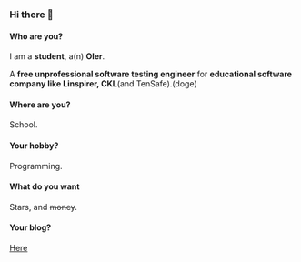 ### Hi there 👋

#### Who are you?
I am a **student**, a(n) **OIer**.

A **free unprofessional software testing engineer** for **educational software company like Linspirer, CKL**(and TenSafe).(doge)

#### Where are you?
School.

#### Your hobby?
Programming.

#### What do you want
Stars, and ~~money~~.

#### Your blog?
[Here](https://f-unction.github.io/)
